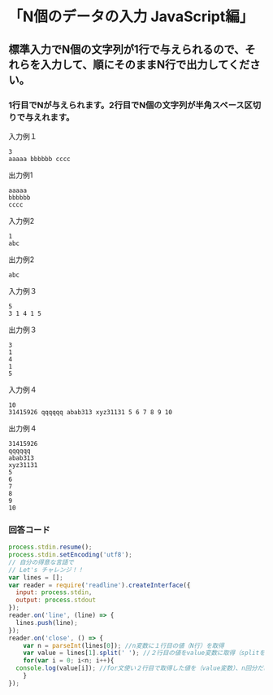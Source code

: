 # 「N個のデータの入力 JavaScript編」
## 標準入力でN個の文字列が1行で与えられるので、それらを入力して、順にそのままN行で出力してください。
### 1行目でNが与えられます。2行目でN個の文字列が半角スペース区切りで与えれます。

入力例１
```
3
aaaaa bbbbbb cccc
```
出力例1
```
aaaaa
bbbbbb
cccc
```
入力例2
```
1
abc
```
出力例2
```
abc
```

入力例３
```
5
3 1 4 1 5
```
出力例３
```
3
1
4
1
5
```
入力例４
```
10
31415926 qqqqqq abab313 xyz31131 5 6 7 8 9 10
```
出力例４
```
31415926
qqqqqq
abab313
xyz31131
5
6
7
8
9
10
```

### 回答コード

```js script
process.stdin.resume();
process.stdin.setEncoding('utf8');
// 自分の得意な言語で
// Let's チャレンジ！！
var lines = [];
var reader = require('readline').createInterface({
  input: process.stdin,
  output: process.stdout
});
reader.on('line', (line) => {
  lines.push(line);
});
reader.on('close', () => {
    var n = parseInt(lines[0]); //n変数に１行目の値（N行）を取得
    var value = lines[1].split(' '); //２行目の値をvalue変数に取得（splitを使い' 'スペースを取り除く）
    for(var i = 0; i<n; i++){
  console.log(value[i]); //for文使い２行目で取得した値を（value変数）、n回分だけ出力
    }
});
```
